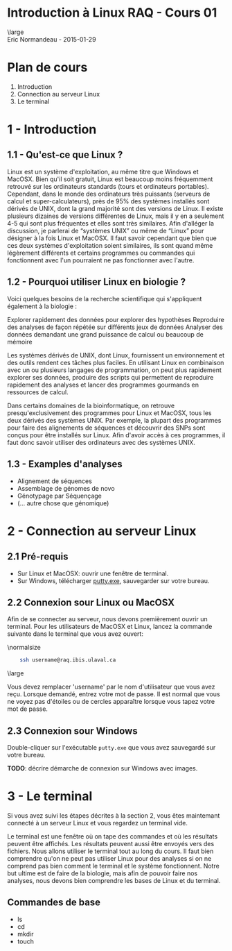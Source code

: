 # Introduction à Linux RAQ - Cours 01
\large  
Eric Normandeau - 2015-01-29

# Plan de cours
1. Introduction
1. Connection au serveur Linux
1. Le terminal

# 1 - Introduction
## 1.1 - Qu'est-ce que Linux ?

Linux est un système d'exploitation, au même titre que Windows et MacOSX. Bien qu'il soit gratuit, Linux est beaucoup moins fréquemment retrouvé sur les ordinateurs standards (tours et ordinateurs portables). Cependant, dans le monde des ordinateurs très puissants (serveurs de calcul et super-calculateurs), près de 95% des systèmes installés sont dérivés de UNIX, dont la grand majorité sont des versions de Linux. Il existe plusieurs dizaines de versions différentes de Linux, mais il y en a seulement 4-5 qui sont plus fréquentes et elles sont très similaires. Afin d'alléger la discussion, je parlerai de “systèmes UNIX” ou même de “Linux” pour désigner à la fois Linux et MacOSX. Il faut savoir cependant que bien que ces deux systèmes d'exploitation soient similaires, ils sont quand même légèrement différents et certains programmes ou commandes qui fonctionnent avec l'un pourraient ne pas fonctionner avec l'autre.

## 1.2 - Pourquoi utiliser Linux en biologie ?

Voici quelques besoins de la recherche scientifique qui s'appliquent également à la biologie :

Explorer rapidement des données pour explorer des hypothèses
Reproduire des analyses de façon répétée sur différents jeux de données
Analyser des données demandant une grand puissance de calcul ou beaucoup de mémoire

Les systèmes dérivés de UNIX, dont Linux, fournissent un environnement et des outils rendent ces tâches plus faciles. En utilisant Linux en combinaison avec un ou plusieurs langages de programmation, on peut plus rapidement explorer ses données, produire des scripts qui permettent de reproduire rapidement des analyses et lancer des programmes gourmands en ressources de calcul.

Dans certains domaines de la bioinformatique, on retrouve presqu'exclusivement des programmes pour Linux et MacOSX, tous les deux dérivés des systèmes UNIX. Par exemple, la plupart des programmes pour faire des alignements de séquences et découvrir des SNPs sont conçus pour être installés sur Linux. Afin d'avoir accès à ces programmes, il faut donc savoir utiliser des ordinateurs avec des systèmes UNIX.

## 1.3 - Examples d'analyses

- Alignement de séquences
- Assemblage de génomes de novo
- Génotypage par Séquençage
- (... autre chose que génomique)

# 2 - Connection au serveur Linux

## 2.1 Pré-requis

- Sur Linux et MacOSX: ouvrir une fenêtre de terminal.
- Sur Windows, télécharger [putty.exe](http://the.earth.li/~sgtatham/putty/latest/x86/putty.exe), sauvegarder sur votre bureau.

## 2.2 Connexion sour Linux ou MacOSX

Afin de se connecter au serveur, nous devons premièrement ouvrir un terminal. Pour les utilisateurs de MacOSX et Linux, lancez la commande suivante dans le terminal que vous avez ouvert:

\normalsize

```bash
    ssh username@raq.ibis.ulaval.ca
```

\large

Vous devez remplacer 'username' par le nom d'utilisateur que vous avez reçu. Lorsque demandé, entrez votre mot de passe. Il est normal que vous ne voyez pas d'étoiles ou de cercles apparaître lorsque vous tapez votre mot de passe.

## 2.3 Connexion sour Windows

Double-cliquer sur l'exécutable `putty.exe` que vous avez sauvegardé sur votre bureau.

**TODO**: décrire démarche de connexion sur Windows avec images.

# 3 - Le terminal

Si vous avez suivi les étapes décrites à la section 2, vous êtes maintemant connecté à un serveur Linux et vous regardez un terminal vide.

Le terminal est une fenêtre où on tape des commandes et où les résultats peuvent être affichés. Les résultats peuvent aussi être envoyés vers des fichiers. Nous allons utiliser le terminal tout au long du cours. Il faut bien comprendre qu'on ne peut pas utiliser Linux pour des analyses si on ne comprend pas bien comment le terminal et le système fonctionnent. Notre but ultime est de faire de la biologie, mais afin de pouvoir faire nos analyses, nous devons bien comprendre les bases de Linux et du terminal.

## Commandes de base

- ls
- cd
- mkdir
- touch

